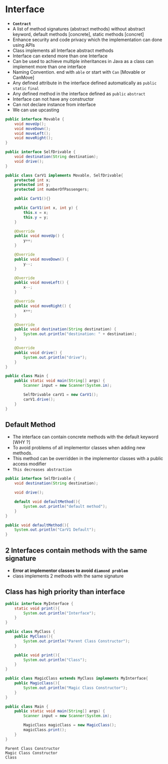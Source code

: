 # Interface
- **`Contract`**
- A list of method signatures (abstract methods) without abstract keyword, default methods [concrete], static methods [concret]
- Enhance security and code privacy which the implementation can done using APIs
- Class implements all Interface abstract methods
- Interface can extend more than one Interface
- Can be used to achieve multiple inheritances in Java as a class can implement more than one interface
- Naming Convention. end with `able` or start with `Can` [Movable or CanMove]
- Any defined attribute in the interface defined automatically as `public` `static` `final`
- Any defined method in the interface defined as `public` `abstract`
- Interface can not have any constructor
- Can not declare instance from interface
- We can use upcasting


```java
public interface Movable {
    void moveUp();
    void moveDown();
    void moveLeft();
    void moveRight();
}
```
```java
public interface SelfDrivable {
    void destination(String destination);
    void drive();
}
```
```java
public class CarV1 implements Movable, SelfDrivable{
    protected int x;
    protected int y;
    protected int numberOfPassengers;

    public CarV1(){}

    public CarV1(int x, int y) {
        this.x = x;
        this.y = y;
    }

    @Override
    public void moveUp() {
        y++;
    }

    @Override
    public void moveDown() {
        y--;
    }

    @Override
    public void moveLeft() {
        x--;
    }

    @Override
    public void moveRight() {
        x++;
    }

    @Override
    public void destination(String destination) {
        System.out.println("destination: " + destination);
    }

    @Override
    public void drive() {
        System.out.println("drive");
    }
}
```
```java
public class Main {
    public static void main(String[] args) {
        Scanner input = new Scanner(System.in);

        SelfDrivable carV1 = new CarV1();
        carV1.drive();
    }
}
```


## Default Method
- The interface can contain concrete methods with the default keyword [WHY ?]
- To avoid problems of all implementor classes when adding new methods.
- This method can be overridden in the implementor classes with a public access modifier
- `This decreases abstraction`
```java
public interface SelfDrivable {
    void destination(String destination);

    void drive();

    default void defaultMethod(){
        System.out.println("default method");
    }
}
```
```java
public void defaultMethod(){
    System.out.println("CarV1 Default");
}
```

## 2 Interfaces contain methods with the same signature
- **Error at implementor classes to avoid `diamond problem`**
- class implements 2 methods with the same signature


## Class has high priority than interface
```java
public interface MyInterface {
    static void print(){
        System.out.println("Interface");
    }
}
```
```java
public class MyClass {
    public MyClass(){
        System.out.println("Parent Class Constructor");
    }

    public void print(){
        System.out.println("Class");
    }
}
```
```java
public class MagicClass extends MyClass implements MyInterface{
    public MagicClass(){
        System.out.println("Magic Class Constructor");
    }
}
```
```java
public class Main {
    public static void main(String[] args) {
        Scanner input = new Scanner(System.in);

        MagicClass magicClass = new MagicClass();
        magicClass.print();
    }
}
```
```
Parent Class Constructor
Magic Class Constructor
Class
```
